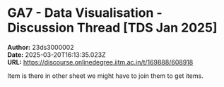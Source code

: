 # GA7 - Data Visualisation - Discussion Thread [TDS Jan 2025]

**Author:** 23ds3000002  
**Date:** 2025-03-20T16:13:35.023Z  
**URL:** https://discourse.onlinedegree.iitm.ac.in/t/169888/608918

Item is there in other sheet we might have to join them to get items.
